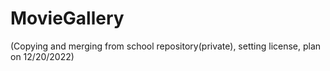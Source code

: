# MovieGallery
(Copying and merging from school repository(private), setting license, plan on 12/20/2022)
